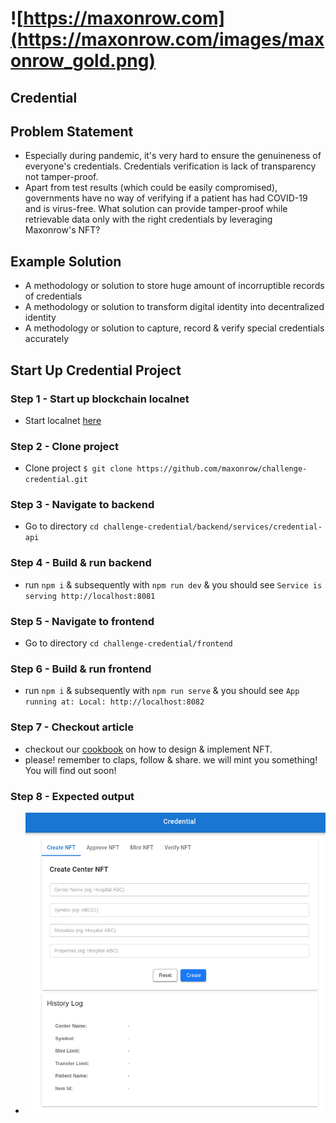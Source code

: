 # ![https://maxonrow.com](https://maxonrow.com/images/maxonrow_gold.png)

## Credential

## Problem Statement

- Especially during pandemic, it's very hard to ensure the genuineness of everyone's credentials. Credentials verification is lack of transparency not tamper-proof.
- Apart from test results (which could be easily compromised), governments have no way of verifying if a patient has had COVID-19 and is virus-free. What solution can provide tamper-proof while retrievable data only with the right credentials by leveraging Maxonrow's NFT?

## Example Solution

- A methodology or solution to store huge amount of incorruptible records of credentials
- A methodology or solution to transform digital identity into decentralized identity
- A methodology or solution to capture, record & verify special credentials accurately

## Start Up Credential Project

### Step 1 - Start up blockchain localnet

- Start localnet [here](https://github.com/maxonrow/maxathon/tree/master/blockchain-starter-kit)

### Step 2 - Clone project

- Clone project `$ git clone https://github.com/maxonrow/challenge-credential.git`

### Step 3 - Navigate to backend

- Go to directory `cd challenge-credential/backend/services/credential-api`

### Step 4 - Build & run backend

- run `npm i` & subsequently with `npm run dev` & you should see `Service is serving http://localhost:8081`

### Step 5 - Navigate to frontend

- Go to directory `cd challenge-credential/frontend`

### Step 6 - Build & run frontend

- run `npm i` & subsequently with `npm run serve` & you should see `App running at: Local: http://localhost:8082`

### Step 7 - Checkout article

- checkout our [cookbook](https://medium.com/) on how to design & implement NFT.
- please! remember to claps, follow & share. we will mint you something! You will find out soon!

### Step 8 - Expected output

- ![screenshot](frontend/credentials.png)
